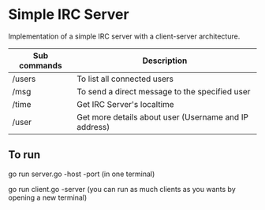Simple IRC Server
============================

Implementation of a simple IRC server with a client-server architecture.

| Sub commands           | Description                                          |
|------------------------|------------------------------------------------------|
| /users                 | To list all connected users                          |
| /msg <user> <msg>      | To send a direct message to the specified user       |
| /time                  | Get IRC Server's localtime                           |
| /user <user>           | Get more details about user (Username and IP address)|


To run
--------------------
go run server.go -host <host> -port <port number> (in one terminal)

go run client.go -server <server> (you can run as much clients as you wants by opening a new terminal)


